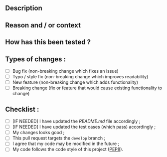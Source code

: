 <!--- Provide a general summary of your changes in the title above -->


## Description
<!--- Describe your changes in detail -->


## Reason and / or context
<!--- Why is this change required ? What problem does it solve ? -->
<!--- If it fixes an open issue, please link to the issue here -->


## How has this been tested ?
<!--- Include details of your testing environment here -->


## Types of changes :
<!--- What types of changes does your code introduce ? Put an `X` in all the boxes that apply : -->
- [ ] Bug fix (non-breaking change which fixes an issue)
- [ ] Typo / style fix (non-breaking change which improves readability)
- [ ] New feature (non-breaking change which adds functionality)
- [ ] Breaking change (fix or feature that would cause existing functionality to change)

## Checklist :
<!--- Put an `X` in all the boxes that apply : -->
- [ ] \[IF NEEDED\] I have updated the _README.md_ file accordingly ;
- [ ] \[IF NEEDED\] I have updated the test cases (which pass) accordingly ;
- [ ] My changes looks good ;
- [ ] This pull request targets the `develop` branch ;
- [ ] I agree that my code may be modified in the future ;
- [ ] My code follows the code style of this project ([PEP8](https://www.python.org/dev/peps/pep-0008/)).
